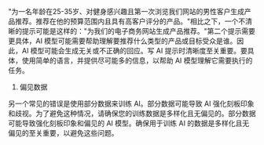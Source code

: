 "为一名年龄在25-35岁、对健身感兴趣且第一次浏览我们网站的男性客户生成产品推荐。推荐在他的预算范围内且具有高客户评分的产品。"相比之下，一个不清晰的提示可能是这样的："为我们的电子商务网站生成产品推荐。"第二个提示需要更具体，AI 模型可能需要帮助理解要推荐什么类型的产品或目标受众是谁。因此，AI 模型可能会生成无关或不正确的回应。写 AI 提示时清晰度至关重要。要具体，使用简单的语言，并提供尽可能多的信息，以帮助 AI 模型理解它需要执行的任务。

1.  偏见数据

另一个常见的错误是使用部分数据来训练 AI。部分数据可能导致 AI 强化刻板印象和歧视。为了避免这种情况，请确保您的训练数据是多样化且无偏见的。部分数据可能导致强化刻板印象和偏见的 AI 模型。确保用于训练 AI 的数据是多样化且无偏见的至关重要，以避免这些问题。

